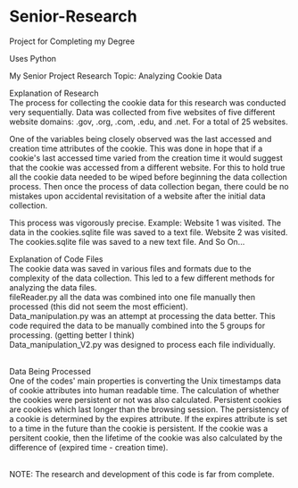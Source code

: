 # Senior-Research
Project for Completing my Degree

Uses Python

My Senior Project Research Topic: Analyzing Cookie Data

Explanation of Research <br>
The process for collecting the cookie data for this research was conducted very sequentially. Data was collected from five websites of five different website domains: .gov, .org, .com, .edu, and .net. For a total of 25 websites. 

One of the variables being closely observed was the last accessed and creation time attributes of the cookie. This was done in hope that if a cookie's last accessed time varied from the creation time it would suggest that the cookie was accessed from a different website. For this to hold true all the cookie data needed to be wiped before beginning the data collection process. Then once the process of data collection began, there could be no mistakes upon accidental revisitation of a website after the initial data collection. 

This process was vigorously precise. Example: Website 1 was visited. The data in the cookies.sqlite file was saved to a text file. Website 2 was visited. The cookies.sqlite file was saved to a new text file. And So On... 

Explanation of Code Files <br>
The cookie data was saved in various files and formats due to the complexity of the data collection. This led to a few different methods for analyzing the data files. 
<br>fileReader.py all the data was combined into one file manually then processed (this did not seem the most efficient).<br>
Data_manipulation.py was an attempt at processing the data better. This code required the data to be manually combined into the 5 groups for processing. (getting better I think) <br>
Data_manipulation_V2.py was designed to process each file individually. 

<br>Data Being Processed<br>
One of the codes' main properties is converting the Unix timestamps data of cookie attributes into human readable time. The calculation of whether the cookies were persistent or not was also calculated. Persistent cookies are cookies which last longer than the browsing session. The persistency of a cookie is determined by the expires attribute. If the expires attribute is set to a time in the future than the cookie is persistent. If the cookie was a persitent cookie, then the lifetime of the cookie was also calculated by the difference of (expired time - creation time). 

<br>NOTE: The research and development of this code is far from complete.
